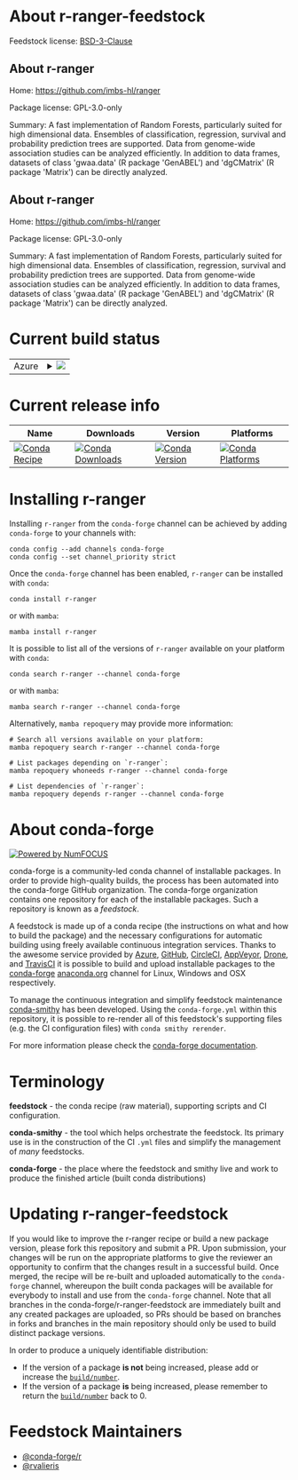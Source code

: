 About r-ranger-feedstock
========================

Feedstock license: [BSD-3-Clause](https://github.com/conda-forge/r-ranger-feedstock/blob/main/LICENSE.txt)


About r-ranger
--------------

Home: https://github.com/imbs-hl/ranger

Package license: GPL-3.0-only

Summary: A fast implementation of Random Forests, particularly suited for high dimensional data. Ensembles of classification, regression, survival and probability prediction trees are supported. Data from genome-wide association studies can be analyzed efficiently. In addition to data frames, datasets of class 'gwaa.data' (R package 'GenABEL') and 'dgCMatrix' (R package 'Matrix')  can be directly analyzed.

About r-ranger
--------------

Home: https://github.com/imbs-hl/ranger

Package license: GPL-3.0-only

Summary: A fast implementation of Random Forests, particularly suited for high dimensional data. Ensembles of classification, regression, survival and probability prediction trees are supported. Data from genome-wide association studies can be analyzed efficiently. In addition to data frames, datasets of class 'gwaa.data' (R package 'GenABEL') and 'dgCMatrix' (R package 'Matrix')  can be directly analyzed.

Current build status
====================


<table>
    
  <tr>
    <td>Azure</td>
    <td>
      <details>
        <summary>
          <a href="https://dev.azure.com/conda-forge/feedstock-builds/_build/latest?definitionId=1504&branchName=main">
            <img src="https://dev.azure.com/conda-forge/feedstock-builds/_apis/build/status/r-ranger-feedstock?branchName=main">
          </a>
        </summary>
        <table>
          <thead><tr><th>Variant</th><th>Status</th></tr></thead>
          <tbody><tr>
              <td>linux_64_r_base4.3</td>
              <td>
                <a href="https://dev.azure.com/conda-forge/feedstock-builds/_build/latest?definitionId=1504&branchName=main">
                  <img src="https://dev.azure.com/conda-forge/feedstock-builds/_apis/build/status/r-ranger-feedstock?branchName=main&jobName=linux&configuration=linux%20linux_64_r_base4.3" alt="variant">
                </a>
              </td>
            </tr><tr>
              <td>linux_64_r_base4.4</td>
              <td>
                <a href="https://dev.azure.com/conda-forge/feedstock-builds/_build/latest?definitionId=1504&branchName=main">
                  <img src="https://dev.azure.com/conda-forge/feedstock-builds/_apis/build/status/r-ranger-feedstock?branchName=main&jobName=linux&configuration=linux%20linux_64_r_base4.4" alt="variant">
                </a>
              </td>
            </tr><tr>
              <td>linux_aarch64_r_base4.3</td>
              <td>
                <a href="https://dev.azure.com/conda-forge/feedstock-builds/_build/latest?definitionId=1504&branchName=main">
                  <img src="https://dev.azure.com/conda-forge/feedstock-builds/_apis/build/status/r-ranger-feedstock?branchName=main&jobName=linux&configuration=linux%20linux_aarch64_r_base4.3" alt="variant">
                </a>
              </td>
            </tr><tr>
              <td>linux_aarch64_r_base4.4</td>
              <td>
                <a href="https://dev.azure.com/conda-forge/feedstock-builds/_build/latest?definitionId=1504&branchName=main">
                  <img src="https://dev.azure.com/conda-forge/feedstock-builds/_apis/build/status/r-ranger-feedstock?branchName=main&jobName=linux&configuration=linux%20linux_aarch64_r_base4.4" alt="variant">
                </a>
              </td>
            </tr><tr>
              <td>linux_ppc64le_r_base4.3</td>
              <td>
                <a href="https://dev.azure.com/conda-forge/feedstock-builds/_build/latest?definitionId=1504&branchName=main">
                  <img src="https://dev.azure.com/conda-forge/feedstock-builds/_apis/build/status/r-ranger-feedstock?branchName=main&jobName=linux&configuration=linux%20linux_ppc64le_r_base4.3" alt="variant">
                </a>
              </td>
            </tr><tr>
              <td>linux_ppc64le_r_base4.4</td>
              <td>
                <a href="https://dev.azure.com/conda-forge/feedstock-builds/_build/latest?definitionId=1504&branchName=main">
                  <img src="https://dev.azure.com/conda-forge/feedstock-builds/_apis/build/status/r-ranger-feedstock?branchName=main&jobName=linux&configuration=linux%20linux_ppc64le_r_base4.4" alt="variant">
                </a>
              </td>
            </tr><tr>
              <td>osx_64_r_base4.3</td>
              <td>
                <a href="https://dev.azure.com/conda-forge/feedstock-builds/_build/latest?definitionId=1504&branchName=main">
                  <img src="https://dev.azure.com/conda-forge/feedstock-builds/_apis/build/status/r-ranger-feedstock?branchName=main&jobName=osx&configuration=osx%20osx_64_r_base4.3" alt="variant">
                </a>
              </td>
            </tr><tr>
              <td>osx_64_r_base4.4</td>
              <td>
                <a href="https://dev.azure.com/conda-forge/feedstock-builds/_build/latest?definitionId=1504&branchName=main">
                  <img src="https://dev.azure.com/conda-forge/feedstock-builds/_apis/build/status/r-ranger-feedstock?branchName=main&jobName=osx&configuration=osx%20osx_64_r_base4.4" alt="variant">
                </a>
              </td>
            </tr><tr>
              <td>osx_arm64_r_base4.3</td>
              <td>
                <a href="https://dev.azure.com/conda-forge/feedstock-builds/_build/latest?definitionId=1504&branchName=main">
                  <img src="https://dev.azure.com/conda-forge/feedstock-builds/_apis/build/status/r-ranger-feedstock?branchName=main&jobName=osx&configuration=osx%20osx_arm64_r_base4.3" alt="variant">
                </a>
              </td>
            </tr><tr>
              <td>osx_arm64_r_base4.4</td>
              <td>
                <a href="https://dev.azure.com/conda-forge/feedstock-builds/_build/latest?definitionId=1504&branchName=main">
                  <img src="https://dev.azure.com/conda-forge/feedstock-builds/_apis/build/status/r-ranger-feedstock?branchName=main&jobName=osx&configuration=osx%20osx_arm64_r_base4.4" alt="variant">
                </a>
              </td>
            </tr><tr>
              <td>win_64_r_base4.3</td>
              <td>
                <a href="https://dev.azure.com/conda-forge/feedstock-builds/_build/latest?definitionId=1504&branchName=main">
                  <img src="https://dev.azure.com/conda-forge/feedstock-builds/_apis/build/status/r-ranger-feedstock?branchName=main&jobName=win&configuration=win%20win_64_r_base4.3" alt="variant">
                </a>
              </td>
            </tr><tr>
              <td>win_64_r_base4.4</td>
              <td>
                <a href="https://dev.azure.com/conda-forge/feedstock-builds/_build/latest?definitionId=1504&branchName=main">
                  <img src="https://dev.azure.com/conda-forge/feedstock-builds/_apis/build/status/r-ranger-feedstock?branchName=main&jobName=win&configuration=win%20win_64_r_base4.4" alt="variant">
                </a>
              </td>
            </tr>
          </tbody>
        </table>
      </details>
    </td>
  </tr>
</table>

Current release info
====================

| Name | Downloads | Version | Platforms |
| --- | --- | --- | --- |
| [![Conda Recipe](https://img.shields.io/badge/recipe-r--ranger-green.svg)](https://anaconda.org/conda-forge/r-ranger) | [![Conda Downloads](https://img.shields.io/conda/dn/conda-forge/r-ranger.svg)](https://anaconda.org/conda-forge/r-ranger) | [![Conda Version](https://img.shields.io/conda/vn/conda-forge/r-ranger.svg)](https://anaconda.org/conda-forge/r-ranger) | [![Conda Platforms](https://img.shields.io/conda/pn/conda-forge/r-ranger.svg)](https://anaconda.org/conda-forge/r-ranger) |

Installing r-ranger
===================

Installing `r-ranger` from the `conda-forge` channel can be achieved by adding `conda-forge` to your channels with:

```
conda config --add channels conda-forge
conda config --set channel_priority strict
```

Once the `conda-forge` channel has been enabled, `r-ranger` can be installed with `conda`:

```
conda install r-ranger
```

or with `mamba`:

```
mamba install r-ranger
```

It is possible to list all of the versions of `r-ranger` available on your platform with `conda`:

```
conda search r-ranger --channel conda-forge
```

or with `mamba`:

```
mamba search r-ranger --channel conda-forge
```

Alternatively, `mamba repoquery` may provide more information:

```
# Search all versions available on your platform:
mamba repoquery search r-ranger --channel conda-forge

# List packages depending on `r-ranger`:
mamba repoquery whoneeds r-ranger --channel conda-forge

# List dependencies of `r-ranger`:
mamba repoquery depends r-ranger --channel conda-forge
```


About conda-forge
=================

[![Powered by
NumFOCUS](https://img.shields.io/badge/powered%20by-NumFOCUS-orange.svg?style=flat&colorA=E1523D&colorB=007D8A)](https://numfocus.org)

conda-forge is a community-led conda channel of installable packages.
In order to provide high-quality builds, the process has been automated into the
conda-forge GitHub organization. The conda-forge organization contains one repository
for each of the installable packages. Such a repository is known as a *feedstock*.

A feedstock is made up of a conda recipe (the instructions on what and how to build
the package) and the necessary configurations for automatic building using freely
available continuous integration services. Thanks to the awesome service provided by
[Azure](https://azure.microsoft.com/en-us/services/devops/), [GitHub](https://github.com/),
[CircleCI](https://circleci.com/), [AppVeyor](https://www.appveyor.com/),
[Drone](https://cloud.drone.io/welcome), and [TravisCI](https://travis-ci.com/)
it is possible to build and upload installable packages to the
[conda-forge](https://anaconda.org/conda-forge) [anaconda.org](https://anaconda.org/)
channel for Linux, Windows and OSX respectively.

To manage the continuous integration and simplify feedstock maintenance
[conda-smithy](https://github.com/conda-forge/conda-smithy) has been developed.
Using the ``conda-forge.yml`` within this repository, it is possible to re-render all of
this feedstock's supporting files (e.g. the CI configuration files) with ``conda smithy rerender``.

For more information please check the [conda-forge documentation](https://conda-forge.org/docs/).

Terminology
===========

**feedstock** - the conda recipe (raw material), supporting scripts and CI configuration.

**conda-smithy** - the tool which helps orchestrate the feedstock.
                   Its primary use is in the construction of the CI ``.yml`` files
                   and simplify the management of *many* feedstocks.

**conda-forge** - the place where the feedstock and smithy live and work to
                  produce the finished article (built conda distributions)


Updating r-ranger-feedstock
===========================

If you would like to improve the r-ranger recipe or build a new
package version, please fork this repository and submit a PR. Upon submission,
your changes will be run on the appropriate platforms to give the reviewer an
opportunity to confirm that the changes result in a successful build. Once
merged, the recipe will be re-built and uploaded automatically to the
`conda-forge` channel, whereupon the built conda packages will be available for
everybody to install and use from the `conda-forge` channel.
Note that all branches in the conda-forge/r-ranger-feedstock are
immediately built and any created packages are uploaded, so PRs should be based
on branches in forks and branches in the main repository should only be used to
build distinct package versions.

In order to produce a uniquely identifiable distribution:
 * If the version of a package **is not** being increased, please add or increase
   the [``build/number``](https://docs.conda.io/projects/conda-build/en/latest/resources/define-metadata.html#build-number-and-string).
 * If the version of a package **is** being increased, please remember to return
   the [``build/number``](https://docs.conda.io/projects/conda-build/en/latest/resources/define-metadata.html#build-number-and-string)
   back to 0.

Feedstock Maintainers
=====================

* [@conda-forge/r](https://github.com/orgs/conda-forge/teams/r/)
* [@rvalieris](https://github.com/rvalieris/)


<!-- dummy commit to enable rerendering -->

